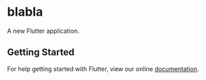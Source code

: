 # blabla

A new Flutter application.

## Getting Started

For help getting started with Flutter, view our online
[documentation](https://flutter.io/).
